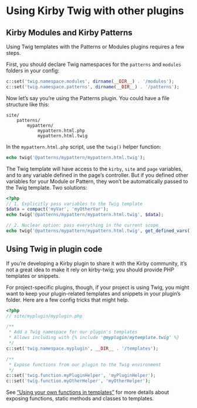 Using Kirby Twig with other plugins
===================================


Kirby Modules and Kirby Patterns
--------------------------------

Using Twig templates with the Patterns or Modules plugins requires a few steps.

First, you should declare Twig namespaces for the `patterns` and `modules` folders in your config:

```php
c::set('twig.namespace.modules', dirname(__DIR__) . '/modules');
c::set('twig.namespace.patterns', dirname(__DIR__) . '/patterns');
```

Now let’s say you’re using the Patterns plugin. You could have a file structure like this:

```
site/
    patterns/
        mypattern/
            mypattern.html.php
            mypattern.html.twig
```

In the `mypattern.html.php` script, use the `twig()` helper function:

```php
echo twig('@patterns/mypattern/mypattern.html.twig');
```

The Twig template will have access to the `kirby`, `site` and `page` variables, and to any variable defined in the page’s controller. But if you defined other variables for your Module or Pattern, they won’t be automatically passed to the Twig template. Two solutions:

```php
<?php
// 1. Explicitly pass variables to the Twig template
$data = compact('myVar', 'myOtherVar');
echo twig('@patterns/mypattern/mypattern.html.twig', $data);

// 2. Nuclear option: pass everything in the current scope
echo twig('@patterns/mypattern/mypattern.html.twig', get_defined_vars());
```


Using Twig in plugin code
-------------------------

If you’re developing a Kirby plugin to share it with the Kirby community, it’s not a great idea to make it rely on kirby-twig; you should provide PHP templates or snippets.

For project-specific plugins, though, if your project is using Twig, you might want to keep your plugin-related templates and snippets in your plugin’s folder. Here are a few config tricks that might help.

```php
<?php
// site/myplugin/myplugin.php

/**
 * Add a Twig namespace for our plugin's templates
 * Allows including with {% include '@myplugin/mytemplate.twig' %}
 */
c::set('twig.namespace.myplugin', __DIR__ . '/templates');

/**
 * Expose functions from our plugin to the Twig environment
 */
c::set('twig.function.myPluginHelper', 'myPluginHelper');
c::set('twig.function.myOtherHelper', 'myOtherHelper');
```

See [“Using your own functions in templates”](functions.md) for more details about exposing functions, static methods and classes to templates.
